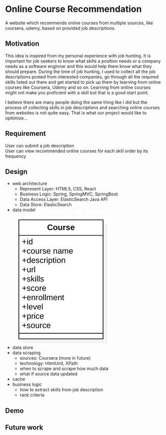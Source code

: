 # Online Course Recommendation
A website which recommends online courses from multiple sources, like coursera, udemy, based on provided job descriptions.

## Motivation
This idea is inspired from my personal experience with job hunting. It is important for job seekers to know what skills a position needs or a company needs as a software enginner and this would help them know what they should prepare. During the time of job hunting, I used to collect all the job descriptions posted from interested companies, go through all the required skills listed out there and get started to pick up them by learning from online courses like Coursera, Udemy and so on. Learning from online courses might not make you proficient with a skill but that is a good start point.

I believe there are many people doing the same thing like I did but the process of collecting skills in job descriptions and searching online courses from websites is not quite easy. That is what our project would like to opitimize...

## Requirement
User can submit a job description \
User can view recommended online courses for each skill order by its frequency

## Design
* web architecture
  * Represent Layer: HTML5, CSS, React
  * Business Logic: Spring, SpringMVC, SpringBoot
  * Data Access Layer: ElasticSearch Java API
  * Data Store: ElasticSearch  
* data model \
![alt text](https://github.com/haimengsong/ocr-server/blob/master/course.png)
* data store
* data scraping
   * sources: Coursera (more in future)
   * technology: HtmlUnit, XPath
   * when to scrape and scrape how much data
   * what if source data updated
* cache
* business logic 
  * how to extract skills from job description 
  * rank criteria
## Demo
## Future work


